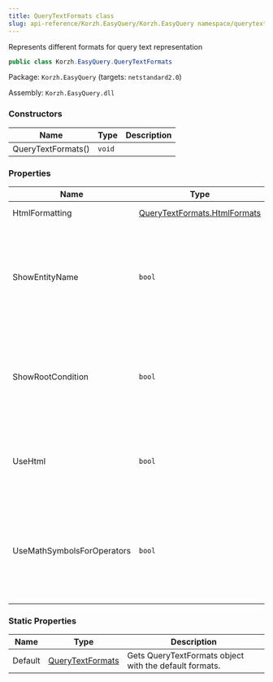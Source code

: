```yaml
---
title: QueryTextFormats class
slug: api-reference/Korzh.EasyQuery/Korzh.EasyQuery namespace/querytextformats-class
---
```



Represents different formats for query text representation
```csharp
public class Korzh.EasyQuery.QueryTextFormats

```
Package: `Korzh.EasyQuery` (targets: `netstandard2.0`)

Assembly: `Korzh.EasyQuery.dll`

### Constructors

| Name | Type | Description | 
| --- | --- | --- | 
| QueryTextFormats() | `void` |  | 


### Properties

| Name | Type | Description | 
| --- | --- | --- | 
| HtmlFormatting | [QueryTextFormats.HtmlFormats](/api-reference/korzh-easyquery/korzh-easyquery-namespace/querytextformats-htmlformats-class) | Gets the HTML formatting. | 
| ShowEntityName | `bool` | Gets or sets a value indicating whether entity attributes in textual representation of query contain entity name. | 
| ShowRootCondition | `bool` | Gets or sets a value indicating whether root condition should appear in textual representation of query. | 
| UseHtml | `bool` | Gets or sets a value indicating whether Query will use HTML for text representation. | 
| UseMathSymbolsForOperators | `bool` | Gets or sets a value indicating whether query should use mathematicak symbols for operator names in text representation. | 


### Static Properties

| Name | Type | Description | 
| --- | --- | --- | 
| Default | [QueryTextFormats](/api-reference/korzh-easyquery/korzh-easyquery-namespace/querytextformats-class) | Gets QueryTextFormats object with the default formats. |